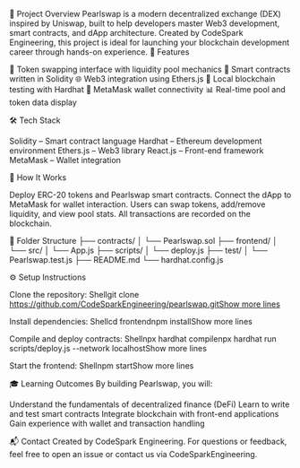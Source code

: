 🧠 Project Overview
Pearlswap is a modern decentralized exchange (DEX) inspired by Uniswap, built to help developers master Web3 development, smart contracts, and dApp architecture. Created by CodeSpark Engineering, this project is ideal for launching your blockchain development career through hands-on experience.
🚀 Features

🏦 Token swapping interface with liquidity pool mechanics
🔐 Smart contracts written in Solidity
🌐 Web3 integration using Ethers.js
🧪 Local blockchain testing with Hardhat
💬 MetaMask wallet connectivity
📊 Real-time pool and token data display

🛠️ Tech Stack

Solidity – Smart contract language
Hardhat – Ethereum development environment
Ethers.js – Web3 library
React.js – Front-end framework
MetaMask – Wallet integration

📲 How It Works

Deploy ERC-20 tokens and Pearlswap smart contracts.
Connect the dApp to MetaMask for wallet interaction.
Users can swap tokens, add/remove liquidity, and view pool stats.
All transactions are recorded on the blockchain.

📁 Folder Structure
├── contracts/
│   └── Pearlswap.sol
├── frontend/
│   └── src/
│       └── App.js
├── scripts/
│   └── deploy.js
├── test/
│   └── Pearlswap.test.js
├── README.md
└── hardhat.config.js

⚙️ Setup Instructions

Clone the repository:
Shellgit clone [https://github.com/CodeSparkEngineering/pearlswap.gitShow more lines](https://github.com/CodeSparkEngineering/project_web3_Pearlswap-main)

Install dependencies:
Shellcd frontendnpm installShow more lines

Compile and deploy contracts:
Shellnpx hardhat compilenpx hardhat run scripts/deploy.js --network localhostShow more lines

Start the frontend:
Shellnpm startShow more lines


🎓 Learning Outcomes
By building Pearlswap, you will:

Understand the fundamentals of decentralized finance (DeFi)
Learn to write and test smart contracts
Integrate blockchain with front-end applications
Gain experience with wallet and transaction handling

📬 Contact
Created by CodeSpark Engineering.
For questions or feedback, feel free to open an issue or contact us via CodeSparkEngineering.
